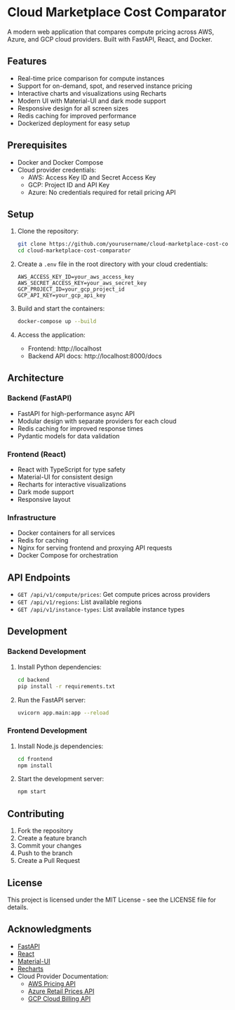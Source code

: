 # Cloud Marketplace Cost Comparator

A modern web application that compares compute pricing across AWS, Azure, and GCP cloud providers. Built with FastAPI, React, and Docker.

## Features

- Real-time price comparison for compute instances
- Support for on-demand, spot, and reserved instance pricing
- Interactive charts and visualizations using Recharts
- Modern UI with Material-UI and dark mode support
- Responsive design for all screen sizes
- Redis caching for improved performance
- Dockerized deployment for easy setup

## Prerequisites

- Docker and Docker Compose
- Cloud provider credentials:
  - AWS: Access Key ID and Secret Access Key
  - GCP: Project ID and API Key
  - Azure: No credentials required for retail pricing API

## Setup

1. Clone the repository:
   ```bash
   git clone https://github.com/yourusername/cloud-marketplace-cost-comparator.git
   cd cloud-marketplace-cost-comparator
   ```

2. Create a `.env` file in the root directory with your cloud credentials:
   ```env
   AWS_ACCESS_KEY_ID=your_aws_access_key
   AWS_SECRET_ACCESS_KEY=your_aws_secret_key
   GCP_PROJECT_ID=your_gcp_project_id
   GCP_API_KEY=your_gcp_api_key
   ```

3. Build and start the containers:
   ```bash
   docker-compose up --build
   ```

4. Access the application:
   - Frontend: http://localhost
   - Backend API docs: http://localhost:8000/docs

## Architecture

### Backend (FastAPI)

- FastAPI for high-performance async API
- Modular design with separate providers for each cloud
- Redis caching for improved response times
- Pydantic models for data validation

### Frontend (React)

- React with TypeScript for type safety
- Material-UI for consistent design
- Recharts for interactive visualizations
- Dark mode support
- Responsive layout

### Infrastructure

- Docker containers for all services
- Redis for caching
- Nginx for serving frontend and proxying API requests
- Docker Compose for orchestration

## API Endpoints

- `GET /api/v1/compute/prices`: Get compute prices across providers
- `GET /api/v1/regions`: List available regions
- `GET /api/v1/instance-types`: List available instance types

## Development

### Backend Development

1. Install Python dependencies:
   ```bash
   cd backend
   pip install -r requirements.txt
   ```

2. Run the FastAPI server:
   ```bash
   uvicorn app.main:app --reload
   ```

### Frontend Development

1. Install Node.js dependencies:
   ```bash
   cd frontend
   npm install
   ```

2. Start the development server:
   ```bash
   npm start
   ```

## Contributing

1. Fork the repository
2. Create a feature branch
3. Commit your changes
4. Push to the branch
5. Create a Pull Request

## License

This project is licensed under the MIT License - see the LICENSE file for details.

## Acknowledgments

- [FastAPI](https://fastapi.tiangolo.com/)
- [React](https://reactjs.org/)
- [Material-UI](https://mui.com/)
- [Recharts](https://recharts.org/)
- Cloud Provider Documentation:
  - [AWS Pricing API](https://docs.aws.amazon.com/awsaccountbilling/latest/aboutv2/price-changes.html)
  - [Azure Retail Prices API](https://learn.microsoft.com/en-us/rest/api/cost-management/retail-prices/azure-retail-prices)
  - [GCP Cloud Billing API](https://cloud.google.com/billing/docs/reference/rest) 